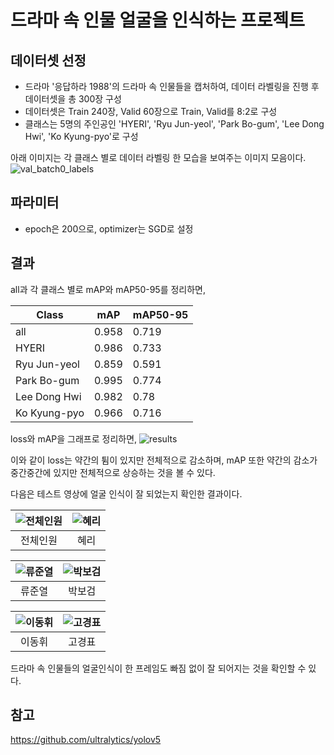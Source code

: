 # 드라마 속 인물 얼굴을 인식하는 프로젝트

## 데이터셋 선정
- 드라마 '응답하라 1988'의 드라마 속 인물들을 캡처하여, 데이터 라벨링을 진행 후 데이터셋을 총 300장 구성
- 데이터셋은 Train 240장, Valid 60장으로 Train, Valid를 8:2로 구성
- 클래스는 5명의 주인공인 'HYERI', 'Ryu Jun-yeol', 'Park Bo-gum', 'Lee Dong Hwi', 'Ko Kyung-pyo'로 구성

아래 이미지는 각 클래스 별로 데이터 라벨링 한 모습을 보여주는 이미지 모음이다.
![val_batch0_labels](https://github.com/NamOhSeung/Oh-Seung-Nam/assets/98510923/194331f1-5691-4290-9825-85e7a01daf85)


## 파라미터
- epoch은 200으로, optimizer는 SGD로 설정

## 결과

all과 각 클래스 별로 mAP와 mAP50-95를 정리하면, 

|Class|mAP|mAP50-95|
|---|---|---|
|all|0.958|0.719|
|HYERI|0.986|0.733|
|Ryu Jun-yeol|0.859|0.591|
|Park Bo-gum|0.995|0.774|
|Lee Dong Hwi|0.982|0.78|
|Ko Kyung-pyo|0.966|0.716|

loss와 mAP을 그래프로 정리하면,
![results](https://github.com/NamOhSeung/Oh-Seung-Nam/assets/98510923/f9eb1cd6-0deb-4472-a284-73c2762f9c85)

이와 같이 loss는 약간의 튐이 있지만 전체적으로 감소하며, mAP 또한 약간의 감소가 중간중간에 있지만 전체적으로 상승하는 것을 볼 수 있다.


다음은 테스트 영상에 얼굴 인식이 잘 되었는지 확인한 결과이다.


|![전체인원](https://github.com/NamOhSeung/Oh-Seung-Nam/assets/98510923/4d0aefe2-9d07-41d7-a8cb-07e94db1a175)|![혜리](https://github.com/NamOhSeung/Oh-Seung-Nam/assets/98510923/a07d9c7e-3bfe-430d-8300-962ad25f44b5)|
|:---:|:---:|
|전체인원|혜리|

|![류준열](https://github.com/NamOhSeung/Oh-Seung-Nam/assets/98510923/c174efff-e3b8-4cbc-82d9-b90def324b1f)|![박보검](https://github.com/NamOhSeung/Oh-Seung-Nam/assets/98510923/55eacb48-863c-4d39-a9a3-c6e7bd60b207)
|:---:|:---:|
|류준열|박보검|

|![이동휘](https://github.com/NamOhSeung/Oh-Seung-Nam/assets/98510923/4d95e74b-81d4-48ac-91e2-07b26c37ad75)|![고경표](https://github.com/NamOhSeung/Oh-Seung-Nam/assets/98510923/a55eda39-94c1-401f-b1b9-a43995e2321f)|
|:---:|:---:|
|이동휘|고경표|

드라마 속 인물들의 얼굴인식이 한 프레임도 빠짐 없이 잘 되어지는 것을 확인할 수 있다.


## 참고
https://github.com/ultralytics/yolov5
